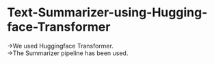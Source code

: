 # Text-Summarizer-using-Hugging-face-Transformer
<p>
  ->We used Huggingface Transformer.
  <br>
  ->The Summarizer pipeline has been used.
</p>
